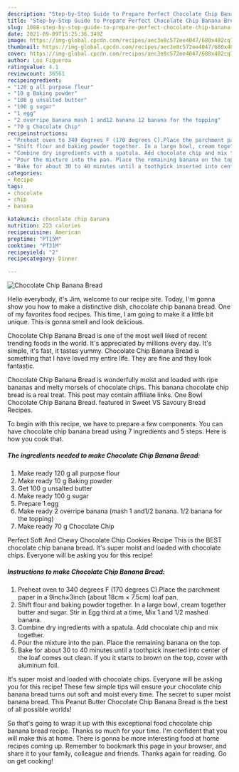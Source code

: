 ```yaml
---
description: "Step-by-Step Guide to Prepare Perfect Chocolate Chip Banana Bread"
title: "Step-by-Step Guide to Prepare Perfect Chocolate Chip Banana Bread"
slug: 1088-step-by-step-guide-to-prepare-perfect-chocolate-chip-banana-bread
date: 2021-09-09T15:25:36.349Z
image: https://img-global.cpcdn.com/recipes/aec3e8c572ee4047/680x482cq70/chocolate-chip-banana-bread-recipe-main-photo.jpg
thumbnail: https://img-global.cpcdn.com/recipes/aec3e8c572ee4047/680x482cq70/chocolate-chip-banana-bread-recipe-main-photo.jpg
cover: https://img-global.cpcdn.com/recipes/aec3e8c572ee4047/680x482cq70/chocolate-chip-banana-bread-recipe-main-photo.jpg
author: Lou Figueroa
ratingvalue: 4.1
reviewcount: 36561
recipeingredient:
- "120 g all purpose flour"
- "10 g Baking powder"
- "100 g unsalted butter"
- "100 g sugar"
- "1 egg"
- "2 overripe banana mash 1 and12 banana 12 banana for the topping"
- "70 g Chocolate Chip"
recipeinstructions:
- "Preheat oven to 340 degrees F (170 degrees C).Place the parchment paper in a 9inch×3inch (about 18cm × 7.5cm) loaf pan."
- "Shift flour and baking powder together. In a large bowl, cream together butter and sugar. Stir in Egg third at a time, Mix 1 and 1/2 mashed banana."
- "Combine dry ingredients with a spatula. Add chocolate chip and mix together."
- "Pour the mixture into the pan. Place the remaining banana on the top."
- "Bake for about 30 to 40 minutes until a toothpick inserted into center of the loaf comes out clean. If you it starts to brown on the top, cover with aluminum foil."
categories:
- Recipe
tags:
- chocolate
- chip
- banana

katakunci: chocolate chip banana 
nutrition: 223 calories
recipecuisine: American
preptime: "PT15M"
cooktime: "PT31M"
recipeyield: "2"
recipecategory: Dinner

---
```



![Chocolate Chip Banana Bread](https://img-global.cpcdn.com/recipes/aec3e8c572ee4047/680x482cq70/chocolate-chip-banana-bread-recipe-main-photo.jpg)

Hello everybody, it's Jim, welcome to our recipe site. Today, I'm gonna show you how to make a distinctive dish, chocolate chip banana bread. One of my favorites food recipes. This time, I am going to make it a little bit unique. This is gonna smell and look delicious.

Chocolate Chip Banana Bread is one of the most well liked of recent trending foods in the world. It's appreciated by millions every day. It's simple, it's fast, it tastes yummy. Chocolate Chip Banana Bread is something that I have loved my entire life. They are fine and they look fantastic.

Chocolate Chip Banana Bread is wonderfully moist and loaded with ripe bananas and melty morsels of chocolate chips. This banana chocolate chip bread is a real treat. This post may contain affiliate links. One Bowl Chocolate Chip Banana Bread. featured in Sweet VS Savoury Bread Recipes.


To begin with this recipe, we have to prepare a few components. You can have chocolate chip banana bread using 7 ingredients and 5 steps. Here is how you cook that.

<!--inarticleads1-->

##### The ingredients needed to make Chocolate Chip Banana Bread:

1. Make ready 120 g all purpose flour
1. Make ready 10 g Baking powder
1. Get 100 g unsalted butter
1. Make ready 100 g sugar
1. Prepare 1 egg
1. Make ready 2 overripe banana (mash 1 and1/2 banana. 1/2 banana for the topping)
1. Make ready 70 g Chocolate Chip


Perfect Soft And Chewy Chocolate Chip Cookies Recipe This is the BEST chocolate chip banana bread. It&#39;s super moist and loaded with chocolate chips. Everyone will be asking you for this recipe! 

<!--inarticleads2-->

##### Instructions to make Chocolate Chip Banana Bread:

1. Preheat oven to 340 degrees F (170 degrees C).Place the parchment paper in a 9inch×3inch (about 18cm × 7.5cm) loaf pan.
1. Shift flour and baking powder together. In a large bowl, cream together butter and sugar. Stir in Egg third at a time, Mix 1 and 1/2 mashed banana.
1. Combine dry ingredients with a spatula. Add chocolate chip and mix together.
1. Pour the mixture into the pan. Place the remaining banana on the top.
1. Bake for about 30 to 40 minutes until a toothpick inserted into center of the loaf comes out clean. If you it starts to brown on the top, cover with aluminum foil.


It&#39;s super moist and loaded with chocolate chips. Everyone will be asking you for this recipe! These few simple tips will ensure your chocolate chip banana bread turns out soft and moist every time. The secret to super moist banana bread. This Peanut Butter Chocolate Chip Banana Bread is the best of all possible worlds! 

So that's going to wrap it up with this exceptional food chocolate chip banana bread recipe. Thanks so much for your time. I'm confident that you will make this at home. There is gonna be more interesting food at home recipes coming up. Remember to bookmark this page in your browser, and share it to your family, colleague and friends. Thanks again for reading. Go on get cooking!
